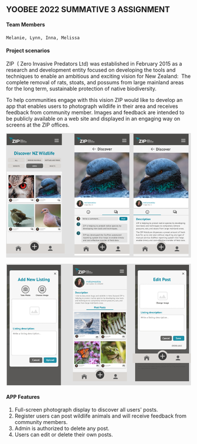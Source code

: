 ## YOOBEE 2022 SUMMATIVE 3 ASSIGNMENT
#### Team Members
```
Melanie, Lynn, Inna, Melissa
```
#### Project scenarios
ZIP  ( Zero Invasive Predators Ltd) was established in February 2015 as a research and development entity focused on developing the tools and techniques to enable an ambitious and exciting vision for New Zealand:  The complete removal of rats, stoats, and possums from large mainland areas for the long term, sustainable protection of native biodiversity.

To help communities engage with this vision ZIP would like to develop an app that enables users to photograph wildlife in their area and receives feedback from community member. Images and feedback are intended to be publicly available on a web site and displayed in an engaging way on screens at the ZIP offices.

![zip prototype](/ReadmeImg/zip%20prototype.png)

![zip prototype2](/ReadmeImg/zip%20prototype2.png)

#### APP Features

1. Full-screen photograph display to discover all users' posts. 
2. Register users can post wildlife animals and will receive feedback from community members.
3. Admin is authorized to delete any post.
4. Users can edit or delete their own posts.


 




